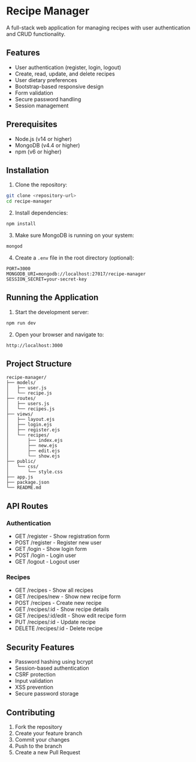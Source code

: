 # Recipe Manager

A full-stack web application for managing recipes with user authentication and CRUD functionality.

## Features

- User authentication (register, login, logout)
- Create, read, update, and delete recipes
- User dietary preferences
- Bootstrap-based responsive design
- Form validation
- Secure password handling
- Session management

## Prerequisites

- Node.js (v14 or higher)
- MongoDB (v4.4 or higher)
- npm (v6 or higher)

## Installation

1. Clone the repository:
```bash
git clone <repository-url>
cd recipe-manager
```

2. Install dependencies:
```bash
npm install
```

3. Make sure MongoDB is running on your system:
```bash
mongod
```

4. Create a `.env` file in the root directory (optional):
```
PORT=3000
MONGODB_URI=mongodb://localhost:27017/recipe-manager
SESSION_SECRET=your-secret-key
```

## Running the Application

1. Start the development server:
```bash
npm run dev
```

2. Open your browser and navigate to:
```
http://localhost:3000
```

## Project Structure

```
recipe-manager/
├── models/
│   ├── user.js
│   └── recipe.js
├── routes/
│   ├── users.js
│   └── recipes.js
├── views/
│   ├── layout.ejs
│   ├── login.ejs
│   ├── register.ejs
│   └── recipes/
│       ├── index.ejs
│       ├── new.ejs
│       ├── edit.ejs
│       └── show.ejs
├── public/
│   └── css/
│       └── style.css
├── app.js
├── package.json
└── README.md
```

## API Routes

### Authentication
- GET /register - Show registration form
- POST /register - Register new user
- GET /login - Show login form
- POST /login - Login user
- GET /logout - Logout user

### Recipes
- GET /recipes - Show all recipes
- GET /recipes/new - Show new recipe form
- POST /recipes - Create new recipe
- GET /recipes/:id - Show recipe details
- GET /recipes/:id/edit - Show edit recipe form
- PUT /recipes/:id - Update recipe
- DELETE /recipes/:id - Delete recipe

## Security Features

- Password hashing using bcrypt
- Session-based authentication
- CSRF protection
- Input validation
- XSS prevention
- Secure password storage

## Contributing

1. Fork the repository
2. Create your feature branch
3. Commit your changes
4. Push to the branch
5. Create a new Pull Request 